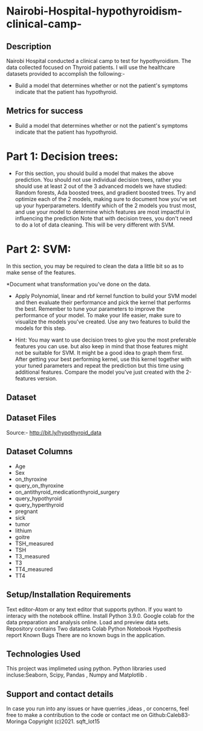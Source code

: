 # Nairobi-Hospital-hypothyroidism-clinical-camp-

## Description

Nairobi Hospital conducted a clinical camp to test for hypothyroidism. The data collected focused on Thyroid patients. I will use the healthcare datasets provided to accomplish the following:-

- Build a model that determines whether or not the patient's symptoms indicate that the patient has hypothyroid.

## Metrics for success

- Build a model that determines whether or not the patient's symptoms indicate that the patient has hypothyroid.

# Part 1: Decision trees:

- For this section, you should build a model that makes the above prediction. You should not use individual decision trees, rather you should use at least 2 out of the 3 advanced models we have studied: Random forests, Ada boosted trees, and gradient boosted trees.
Try and optimize each of the 2 models, making sure to document how you've set up your hyperparameters.
Identify which of the 2 models you trust most, and use your model to determine which features are most impactful in influencing the prediction
Note that with decision trees, you don't need to do a lot of data cleaning. This will be very different with SVM.
# Part 2: SVM:

In this section, you may be required to clean the data a little bit so as to make sense of the features.

*Document what transformation you've done on the data.

- Apply Polynomial, linear and rbf kernel function to build your SVM model and then evaluate their performance and pick the kernel that performs the best. Remember to tune your parameters to improve the performance of your model. To make your life easier, make sure to visualize the models you've created. Use any two features to build the models for this step.

- Hint: You may want to use decision trees to give you the most preferable features you can use. but also keep in mind that those features might not be suitable for SVM. It might be a good idea to graph them first.
After getting your best performing kernel, use this kernel together with your tuned parameters and repeat the prediction but this time using additional features. Compare the model you've just created with the 2-features version.

## Dataset
## Dataset Files
Source:- http://bit.ly/hypothyroid_data

## Dataset Columns
- Age
- Sex
- on_thyroxine
- query_on_thyroxine
- on_antithyroid_medicationthyroid_surgery
- query_hypothyroid
- query_hyperthyroid
- pregnant
- sick
- tumor
- lithium
- goitre
- TSH_measured
- TSH
- T3_measured
- T3
- TT4_measured
- TT4

## Setup/Installation Requirements
Text editor-Atom or any text editor that supports python. If you want to interacy with the notebook offline. Install Python 3.9.0. Google colab for the data preparation and analysis online. Load and preview data sets. Repository contains Two datasets Colab Python Notebook Hypothesis report Known Bugs There are no known bugs in the application.

## Technologies Used
This project was implimeted using python. Python libraries used incluse:Seaborn, Scipy, Pandas , Numpy and Matplotlib .

## Support and contact details
In case you run into any issues or have querries ,ideas , or concerns, feel free to make a contribution to the code or contact me on Github:Caleb83-Moringa Copyright (c)2021. sqft_lot15
